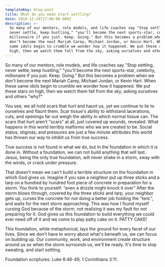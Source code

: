 ```yaml
---
templateKey: blog-post
title: What do you mean start settling?
date: 2018-12-24T17:00:00.000Z
description: >-
  So many of our mentors, role models, and life coaches say "Stop settling,
  never settle, keep hustling," "you'll become the next sports-star, celebrity,
  millionaire if you just. Keep. Going." But this becomes a problem when we
  don't become the next Mariah Carey, Michael Jordan, or Kevin Hart. When these
  same idols begin to crumble we wonder how it happened. We put these stars on
  high, then we watch them fall from the sky, asking ourselves and others "why?"
---
```

So many of our mentors, role models, and life coaches say "Stop settling, never settle, keep hustling," "you'll become the next sports-star, celebrity, millionaire if you just. Keep. Going." But this becomes a problem when we don't become the next Mariah Carey, Michael Jordan, or Kevin Hart. When these same idols begin to crumble we wonder how it happened. We put these stars on high, then we watch them fall from the sky, asking ourselves and others "why?"

You see, we all hold scars that hurt and haunt us, yet we continue to lie to ourselves and flaunt them. Scar tissue's ability to withstand lacerations, cuts, and openings far out weigh the ability in which normal tissue can. The scars that hurt aren't "scars" at all, just covered up wounds, revealed. What happens in this world terribly malforms who we are created to be. Social status, stigmas, and pressures are just a few minute attributes this world has thrown our way to inhibit us from true success.

True success is not found in what we do, but in the foundation in which it is done in. Without a foundation, we can not build anything that will last. Jesus, being the only true foundation, will never shake in a storm, sway with the winds, or crack under pressure.

That doesn't mean we can't build a terrible structure on the foundation in which God gives us. Imagine if you saw a neighbor put up three sticks and a tarp on a hundred by hundred foot piece of concrete in preparation for a storm. You think to yourself: "even a drizzle might knock it over" After the storm blows through, covered by the three sticks and tarp, your neighbor gets up, curses the concrete for not doing a better job holding the "tent.", and waits for the next storm approaching. This was how I found myself cursing God because of the storm, not realizing it was my fault for not preparing for it. God gives us this foundation to build everything we could ever need off of it and we come to play patty cake on it. PATTY CAKE!

This foundation, while metaphorical, lays the ground for every facet of our lives. Since we don't have to worry about what's beneath us, we can focus on building up. Our community, work, and environment create structure around us so when the storm surrounds us, we'll be ready. It's time to stop sweating, and start settling.

Foundation scriptures: Luke 6:46-49, 1 Corinthians 3:11.
